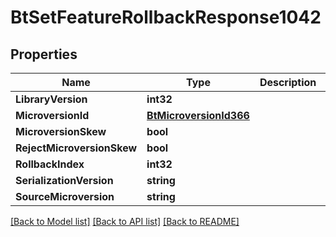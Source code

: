 # BtSetFeatureRollbackResponse1042

## Properties

Name | Type | Description | Notes
------------ | ------------- | ------------- | -------------
**LibraryVersion** | **int32** |  | [optional] 
**MicroversionId** | [**BtMicroversionId366**](BTMicroversionId-366.md) |  | [optional] 
**MicroversionSkew** | **bool** |  | [optional] 
**RejectMicroversionSkew** | **bool** |  | [optional] 
**RollbackIndex** | **int32** |  | [optional] 
**SerializationVersion** | **string** |  | [optional] 
**SourceMicroversion** | **string** |  | [optional] 

[[Back to Model list]](../README.md#documentation-for-models) [[Back to API list]](../README.md#documentation-for-api-endpoints) [[Back to README]](../README.md)


